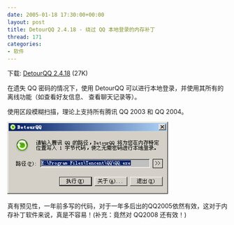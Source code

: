 ```yaml
---
date: 2005-01-18 17:30:00+00:00
layout: post
title: DetourQQ 2.4.18 - 绕过 QQ 本地登录的内存补丁
thread: 171
categories:
- 软件
---
```


下载: [DetourQQ 2.4.18](/assets/1099686085.rar) (27K)

  


在遗失 QQ 密码的情况下，使用 DetourQQ 可以进行本地登录，并使用其所有的离线功能（如查看好友信息、 查看聊天记录等）。

  


使用区段模糊扫描，理论上支持所有腾讯 QQ 2003 和 QQ 2004。

  


![](/assets/1099839200.gif)

  


真有预见性，一年前多写的代码，对于一年多后出的QQ2005依然有效，这对于内存补丁软件来说，真是不容易！(补充：竟然对 QQ2008 还有效！)

  

